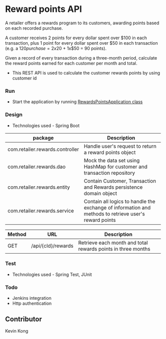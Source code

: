 # Reward points API
A retailer offers a rewards program to its customers, awarding points based on each recorded purchase.

A customer receives 2 points for every dollar spent over $100 in each transaction, plus 1 point for every
dollar spent over $50 in each transaction
(e.g. a $120 purchase = 2x$20 + 1x$50 = 90 points).

Given a record of every transaction during a three-month period, calculate the reward points earned for
each customer per month and total.

- This REST API is used to calculate the customer rewards points by using customer id


### Run
- Start the application by running [RewardsPointsApplication class](https://github.com/KevinKong700/rewards-points/blob/main/src/main/java/com/retailer/rewards/RewardsPointsApplication.java)
### Design
- Technologies used - Spring Boot

| package                         | Description                                                                                       |
|---------------------------------|---------------------------------------------------------------------------------------------------|
| com.retailer.rewards.controller | Handle user's request to return a reward points object                                            |
| com.retailer.rewards.dao        | Mock the data set using HashMap for customer and transaction repository                           |
| com.retailer.rewards.entity     | Contain Customer, Transaction and Rewards persistence domain object                               |
| com.retailer.rewards.service    | Contain all logics to handle the exchange of information and methods to retrieve user's reward points |

| Method | URL                | Description                                                  |
|--------|--------------------|--------------------------------------------------------------|
| GET    | /api/{cId}/rewards | Retrieve each month and total rewards points in three months |

### Test
- Technologies used - Spring Test, JUnit

### Todo
- Jenkins integration
- Http authentication

## Contributor
Kevin Kong

